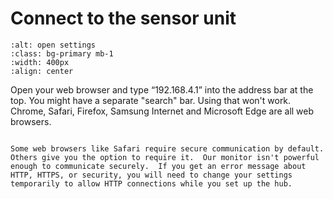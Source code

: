 # Connect to the sensor unit 


```{image} connect-to-sensor.png
:alt: open settings
:class: bg-primary mb-1
:width: 400px
:align: center
```

Open your web browser and type “192.168.4.1” into the address bar at the top.  You might have a separate "search" bar.  Using that won't work.  Chrome, Safari, Firefox, Samsung Internet and Microsoft Edge are all web browsers.


```{admonition} Common error message

Some web browsers like Safari require secure communication by default.  Others give you the option to require it.  Our monitor isn't powerful enough to communicate securely.  If you get an error message about HTTP, HTTPS, or security, you will need to change your settings temporarily to allow HTTP connections while you set up the hub.  

``` 

